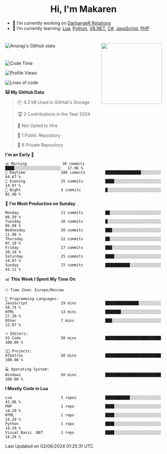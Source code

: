 <div id="header" align="center">
 <h1>Hi, I'm Makaren</h1>
</div>

- 🔭 I’m currently working on <a href="https://darhanger.github.io/rotations/">DarhangeR Rotations</a>
- 🌱 I’m currently learning: <a href="https://www.lua.org">Lua</a>, <a href="https://www.python.org">Python</a>, <a href="https://learn.microsoft.com/ru-ru/dotnet/visual-basic/">VB.NET</a>, <a href="https://dotnet.microsoft.com/en-us/languages/csharp">C#</a>, <a href="https://www.ecma-international.org/publications-and-standards/standards/ecma-262/">JavaScript</a>, <a href="https://www.php.net">PHP</a>
<!--
- 👯 I’m looking to collaborate on ...
- 🤔 I’m looking for help with ...
- 💬 Ask me about ...
- 📫 How to reach me: ...
- 😄 Pronouns: ...
- ⚡ Fun fact: ...
-->
#
![Anurag's GitHub stats](https://github-readme-stats.vercel.app/api?username=MakarenD&text_color=fff&icon_color=435cd9&show_icons=true&theme=dark&bg_color=00000000)<img align="right" src="https://media3.giphy.com/media/LaVp0AyqR5bGsC5Cbm/giphy.gif?cid=ecf05e4702j5mjw4h8mwt6p3xur6xnlpw7ymefs00ez9pcbs&ep=v1_gifs_search&rid=giphy.gif&ct=g" width="195"/> 

#
<!--START_SECTION:waka-->
![Code Time](http://img.shields.io/badge/Code%20Time-477%20hrs%2042%20mins-blue)

![Profile Views](http://img.shields.io/badge/Profile%20Views-0-blue)

![Lines of code](https://img.shields.io/badge/From%20Hello%20World%20I%27ve%20Written-213.9%20thousand%20lines%20of%20code-blue)

**🐱 My GitHub Data** 

> 📦 4.3 kB Used in GitHub's Storage 
 > 
> 🏆 2 Contributions in the Year 2024
 > 
> 🚫 Not Opted to Hire
 > 
> 📜 1 Public Repository 
 > 
> 🔑 6 Private Repository 
 > 
**I'm an Early 🐤** 

```text
🌞 Morning                30 commits          ████░░░░░░░░░░░░░░░░░░░░░   17.96 % 
🌆 Daytime                108 commits         ████████████████░░░░░░░░░   64.67 % 
🌃 Evening                25 commits          ████░░░░░░░░░░░░░░░░░░░░░   14.97 % 
🌙 Night                  4 commits           █░░░░░░░░░░░░░░░░░░░░░░░░   02.40 % 
```
📅 **I'm Most Productive on Sunday** 

```text
Monday                   11 commits          ██░░░░░░░░░░░░░░░░░░░░░░░   06.59 % 
Tuesday                  10 commits          █░░░░░░░░░░░░░░░░░░░░░░░░   05.99 % 
Wednesday                20 commits          ███░░░░░░░░░░░░░░░░░░░░░░   11.98 % 
Thursday                 12 commits          ██░░░░░░░░░░░░░░░░░░░░░░░   07.19 % 
Friday                   17 commits          ███░░░░░░░░░░░░░░░░░░░░░░   10.18 % 
Saturday                 25 commits          ████░░░░░░░░░░░░░░░░░░░░░   14.97 % 
Sunday                   72 commits          ███████████░░░░░░░░░░░░░░   43.11 % 
```


📊 **This Week I Spent My Time On** 

```text
🕑︎ Time Zone: Europe/Moscow

💬 Programming Languages: 
JavaScript               29 mins             ███████████████░░░░░░░░░░   58.74 % 
HTML                     13 mins             ███████░░░░░░░░░░░░░░░░░░   27.39 % 
Other                    7 mins              ███░░░░░░░░░░░░░░░░░░░░░░   13.87 % 

🔥 Editors: 
VS Code                  50 mins             █████████████████████████   100.00 % 

🐱‍💻 Projects: 
Albatros                 50 mins             █████████████████████████   100.00 % 

💻 Operating System: 
Windows                  50 mins             █████████████████████████   100.00 % 
```

**I Mostly Code in Lua** 

```text
Lua                      3 repos             ███████████░░░░░░░░░░░░░░   42.86 % 
PHP                      1 repo              ████░░░░░░░░░░░░░░░░░░░░░   14.29 % 
HTML                     1 repo              ████░░░░░░░░░░░░░░░░░░░░░   14.29 % 
Python                   1 repo              ████░░░░░░░░░░░░░░░░░░░░░   14.29 % 
Visual Basic .NET        1 repo              ████░░░░░░░░░░░░░░░░░░░░░   14.29 % 
```




 Last Updated on 02/06/2024 01:25:31 UTC
<!--END_SECTION:waka-->
